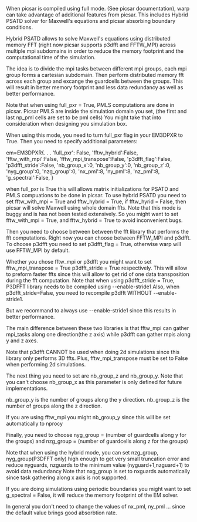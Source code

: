 When picsar is compiled using full mode. (See picsar documentation), warp can take advantage
of additional features from picsar.
This includes Hybrid PSATD solver for Maxwell's equations and picsar absorbing boundary conditions.

Hybrid PSATD allows to solve Maxwell's equations using distributed memory FFT (right now picsar supports
p3dfft and FFTW_MPI) across multiple mpi subdomains in order to reduce the memory footprint and the computational time of the simulation. 

The idea is to divide the mpi tasks between different mpi groups, each mpi group forms a cartesian subdomain.
Then perform distributed memory fft across each group and excange the guardcells between the groups.
This will result in better memory footprint and less data redundancy as well as better performance.

Note that when using full_pxr = True, PMLS  computations are done in picsar.
Picsar PMLS are inside the simulation domain you set, (the first and last np_pml cells are set to be pml cells)
You might take that into consideration when designing you simulation box.


When using this mode, you need to turn full_pxr flag in your EM3DPXR to True.
Then you need to specify additional parameters:


em=EM3DPXR{.
	   .
	   .
           'full_pxr': False,
           'fftw_hybrid':False,
           'fftw_with_mpi':False,
           'fftw_mpi_transpose':False,
           'p3dfft_flag':False,
           'p3dfft_stride':False,
           'nb_group_x':0,
           'nb_group_y':0,
           'nb_group_z':0,
           'nyg_group':0,
           'nzg_group':0,
           'nx_pml':8,
           'ny_pml':8,
           'nz_pml':8,
           'g_spectral':False,
           }

when full_pxr is True this will allows matrix initializations for PSATD and PMLS compuations to be done in picsar.
To use hybrid PSATD you need to set fftw_with_mpi = True and fftw_hybrid = True, if fftw_hyrid = False, then picsar will solve Maxwell 
using whole domain ffts. Note that this mode is buggy and is has not been tested extensively. 
So you might want to set fftw_with_mpi = True, and fftw_hybrid = True to avoid inconvenient bugs.

Then you need to choose between between the fft library that performs the fft computations.
Right now you can choose between FFTW_MPI and p3dfft.
To choose p3dfft you need to set p3dfft_flag = True, otherwise warp will use FFTW_MPI by default.

Whether you chose fftw_mpi or p3dfft you might want to set fftw_mpi_transpose = True p3dfft_stride = True respectively.
This will allow to preform faster ffts since this will allow to get rid of one data transposition during the fft computation.
Note that when using p3dfft_stride = True, P3DFFT library needs to be compiled using --enable-stride1 
Also, when p3dfft_stride=False, you need to recompile p3dfft  WITHOUT --enable-stride1.


But we recommand to always use --enable-stride1 since this results in better performance.


The main difference between these two libraries is that fftw_mpi can gather mpi_tasks along one direction(the z axis)
while p3dfft can gather mpis along y and z axes.



Note that p3dfft CANNOT be used when doing 2d simulations since this library only performs 3D ffts.
Plus, fftw_mpi_transpose must be set to False when performing 2d simulations.


The next thing you need to set are nb_group_z and nb_group_y. Note that you can't choose nb_group_x as this parameter is only  defined for future implementations.

nb_group_y is the number of groups along the y direction.
nb_group_z is the number of groups along the z direction.

If you are using fftw_mpi you might nb_group_y since this will be set automatically to nprocy

Finally, you need to choose nyg_group = (number of guardcells along y for the groups)
and nzg_group = (number of guardcells along z  for the groups)

Note that when using the hybrid mode, you can set nzg_group, nyg_group(P3DFFT only) high enough to get very small truncation error and reduce nyguards, nzguards to the minimum value (nyguard+1,nzguard+1)
to avoid data redundancy
Note that nxg_group is set to nxguards automatically since task gathering along x axis is not supported.


If you are doing simulations using periodic boundaries you might want to set g_spectral = False, it will reduce the memory footprint of the EM solver.

In general you don't need to change the values of nx_pml, ny_pml ... since the default value brings good absorbtion rate.









